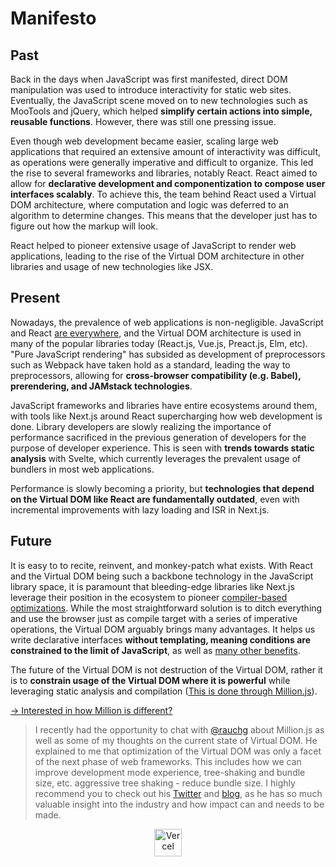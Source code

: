 # Manifesto

## Past

Back in the days when JavaScript was first manifested, direct DOM manipulation was used to introduce interactivity for static web sites. Eventually, the JavaScript scene moved on to new technologies such as MooTools and jQuery, which helped **simplify certain actions into simple, reusable functions**. However, there was still one pressing issue.

Even though web development became easier, scaling large web applications that required an extensive amount of interactivity was difficult, as operations were generally imperative and difficult to organize. This led the rise to several frameworks and libraries, notably React. React aimed to allow for **declarative development and componentization to compose user interfaces scalably**. To achieve this, the team behind React used a Virtual DOM architecture, where computation and logic was deferred to an algorithm to determine changes. This means that the developer just has to figure out how the markup will look.

React helped to pioneer extensive usage of JavaScript to render web applications, leading to the rise of the Virtual DOM architecture in other libraries and usage of new technologies like JSX.

## Present

Nowadays, the prevalence of web applications is non-negligible. JavaScript and React [are everywhere](https://nextjs.org/showcase), and the Virtual DOM architecture is used in many of the popular libraries today (React.js, Vue.js, Preact.js, Elm, etc). "Pure JavaScript rendering" has subsided as development of preprocessors such as Webpack have taken hold as a standard, leading the way to preprocessors, allowing for **cross-browser compatibility (e.g. Babel), prerendering, and JAMstack technologies**.

JavaScript frameworks and libraries have entire ecosystems around them, with tools like Next.js around React supercharging how web development is done. Library developers are slowly realizing the importance of performance sacrificed in the previous generation of developers for the purpose of developer experience. This is seen with **trends towards static analysis** with Svelte, which currently leverages the prevalent usage of bundlers in most web applications.

Performance is slowly becoming a priority, but **technologies that depend on the Virtual DOM like React are fundamentally outdated**, even with incremental improvements with lazy loading and ISR in Next.js.

## Future

It is easy to to recite, reinvent, and monkey-patch what exists. With React and the Virtual DOM being such a backbone technology in the JavaScript library space, it is paramount that bleeding-edge libraries like Next.js leverage their position in the ecosystem to pioneer [compiler-based optimizations](https://tomdale.net/2017/09/compilers-are-the-new-frameworks/). While the most straightforward solution is to ditch everything and use the browser just as compile target with a series of imperative operations, the Virtual DOM arguably brings many advantages. It helps us write declarative interfaces **without templating, meaning conditions are constrained to the limit of JavaScript**, as well as [many other benefits](https://reactjs.org/blog/2013/06/05/why-react.html).

The future of the Virtual DOM is not destruction of the Virtual DOM, rather it is to **constrain usage of the Virtual DOM where it is powerful** while leveraging static analysis and compilation ([This is done through Million.js](https://dev.to/aidenybai/million-js-the-future-of-virtual-dom-1e6d)).

[→ Interested in how Million is different?](https://dev.to/aidenybai/million-js-the-future-of-virtual-dom-1e6d)

> I recently had the opportunity to chat with [@rauchg](https://twitter.com/rauchg) about Million.js as well as some of my thoughts on the current state of Virtual DOM. He explained to me that optimization of the Virtual DOM was only a facet of the next phase of web frameworks. This includes how we can improve development mode experience, tree-shaking and bundle size, etc.
> aggressive tree shaking - reduce bundle size. I highly recommend you to check out his [Twitter](https://twitter.com/rauchg) and [blog](https://rauchg.com/), as he has so much valuable insight into the industry and how impact can and needs to be made.

<center style={{ marginTop: '30px' }}>
  <a href="https://vercel.com/?utm_source=millionjs&utm_campaign=oss" target="_blank">
    <img height="44" src="https://raw.githubusercontent.com/aidenybai/million/main/.github/assets/vercel-logo.svg" alt="Vercel" />
  </a>
</center>
